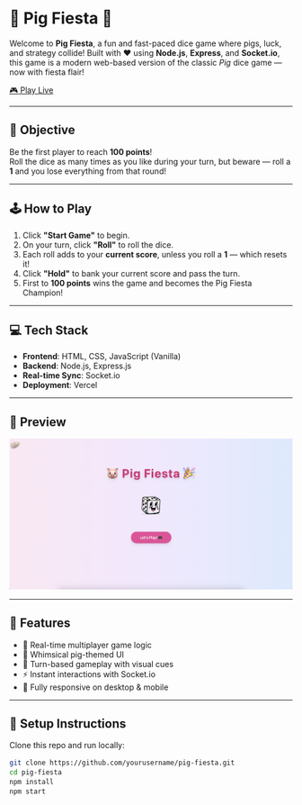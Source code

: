 # 🐷 Pig Fiesta 🎉

Welcome to **Pig Fiesta**, a fun and fast-paced dice game where pigs, luck, and strategy collide! Built with ❤️ using **Node.js**, **Express**, and **Socket.io**, this game is a modern web-based version of the classic *Pig* dice game — now with fiesta flair!


[🎮 Play Live](https://pig-fiesta.vercel.app)

---

## 🎯 Objective

Be the first player to reach **100 points**!  
Roll the dice as many times as you like during your turn, but beware — roll a **1** and you lose everything from that round!

---

## 🕹️ How to Play

1. Click **"Start Game"** to begin.
2. On your turn, click **"Roll"** to roll the dice.
3. Each roll adds to your **current score**, unless you roll a **1** — which resets it!
4. Click **"Hold"** to bank your current score and pass the turn.
5. First to **100 points** wins the game and becomes the Pig Fiesta Champion!

---

## 💻 Tech Stack

- **Frontend**: HTML, CSS, JavaScript (Vanilla)
- **Backend**: Node.js, Express.js
- **Real-time Sync**: Socket.io
- **Deployment**: Vercel

---

## 📸 Preview

![Pig Fiesta Preview](https://raw.githubusercontent.com/Riddz04/Pig-Fiesta/main/Screenshot%202025-05-16%20at%2015.23.03.png)

---

## 🚀 Features

- 🎲 Real-time multiplayer game logic
- 🐖 Whimsical pig-themed UI
- 🔄 Turn-based gameplay with visual cues
- ⚡️ Instant interactions with Socket.io
- 📱 Fully responsive on desktop & mobile

---

## 📂 Setup Instructions

Clone this repo and run locally:

```bash
git clone https://github.com/yourusername/pig-fiesta.git
cd pig-fiesta
npm install
npm start

